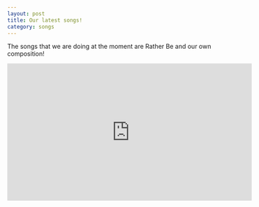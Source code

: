 ```yaml
---
layout: post
title: Our latest songs!
category: songs
---
```

The songs that we are doing at the moment are Rather Be and our own composition!

<iframe width="560" height="315" src="https://www.youtube.com/embed/m-M1AtrxztU" frameborder="0" allowfullscreen></iframe>
